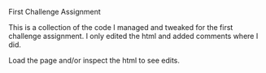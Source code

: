 First Challenge Assignment

This is a collection of the code I managed and tweaked for the first challenge assignment. I only edited the html and added comments where I did.

Load the page and/or inspect the html to see edits.